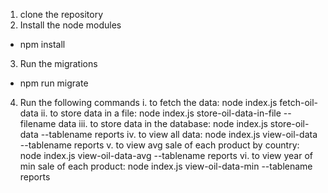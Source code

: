 1. clone the repository
2. Install the node modules
- npm install 
3. Run the migrations
- npm run migrate
4. Run the following commands 
 i. to fetch the data:   node index.js fetch-oil-data
 ii. to store data in a file:   node index.js store-oil-data-in-file --filename data
 iii. to store data in the database:    node index.js store-oil-data --tablename reports
 iv. to view all data:  node index.js view-oil-data --tablename reports
 v. to view avg sale of each product by country: node index.js view-oil-data-avg --tablename reports
 vi. to view year of min sale of each product: node index.js view-oil-data-min --tablename reports
 